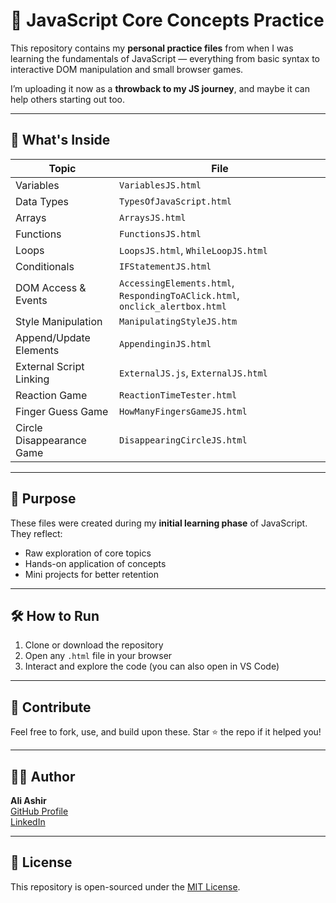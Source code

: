 # 🧠 JavaScript Core Concepts Practice

This repository contains my **personal practice files** from when I was learning the fundamentals of JavaScript — everything from basic syntax to interactive DOM manipulation and small browser games.

I’m uploading it now as a **throwback to my JS journey**, and maybe it can help others starting out too.

---

## 🚀 What's Inside

| Topic | File |
|-------|------|
| Variables | `VariablesJS.html` |
| Data Types | `TypesOfJavaScript.html` |
| Arrays | `ArraysJS.html` |
| Functions | `FunctionsJS.html` |
| Loops | `LoopsJS.html`, `WhileLoopJS.html` |
| Conditionals | `IFStatementJS.html` |
| DOM Access & Events | `AccessingElements.html`, `RespondingToAClick.html`, `onclick_alertbox.html` |
| Style Manipulation | `ManipulatingStyleJS.htm` |
| Append/Update Elements | `AppendinginJS.html` |
| External Script Linking | `ExternalJS.js`, `ExternalJS.html` |
| Reaction Game | `ReactionTimeTester.html` |
| Finger Guess Game | `HowManyFingersGameJS.html` |
| Circle Disappearance Game | `DisappearingCircleJS.html` |

---

## 🎯 Purpose

These files were created during my **initial learning phase** of JavaScript. They reflect:
- Raw exploration of core topics
- Hands-on application of concepts
- Mini projects for better retention

---

## 🛠 How to Run

1. Clone or download the repository
2. Open any `.html` file in your browser
3. Interact and explore the code (you can also open in VS Code)

---

## 🤝 Contribute

Feel free to fork, use, and build upon these. Star ⭐ the repo if it helped you!

---

## 👨‍💻 Author

**Ali Ashir**  
[GitHub Profile](https://github.com/ashir138)  
[LinkedIn](https://www.linkedin.com/in/ali-ashir)

---

## 📜 License

This repository is open-sourced under the [MIT License](LICENSE).
